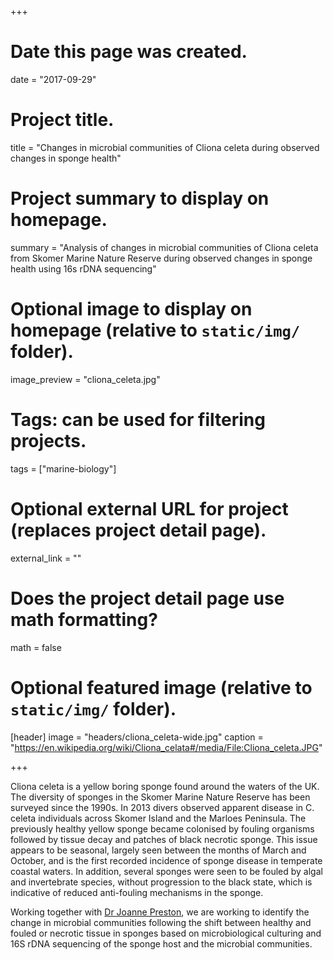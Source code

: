 +++
# Date this page was created.
date = "2017-09-29"

# Project title.
title = "Changes in microbial communities of Cliona celeta during observed changes in sponge health"

# Project summary to display on homepage.
summary = "Analysis of changes in microbial communities of Cliona celeta from Skomer Marine Nature Reserve during observed changes in sponge health using 16s rDNA sequencing"

# Optional image to display on homepage (relative to `static/img/` folder).
image_preview = "cliona_celeta.jpg"

# Tags: can be used for filtering projects.
tags = ["marine-biology"]

# Optional external URL for project (replaces project detail page).
external_link = ""

# Does the project detail page use math formatting?
math = false

# Optional featured image (relative to `static/img/` folder).
[header]
image = "headers/cliona_celeta-wide.jpg"
caption = "https://en.wikipedia.org/wiki/Cliona_celata#/media/File:Cliona_celeta.JPG"

+++

Cliona celeta is a yellow boring sponge found around the waters of the UK. The diversity of sponges in the Skomer Marine Nature Reserve has been surveyed since the 1990s. In 2013 divers observed apparent disease in C. celeta individuals across Skomer Island and the Marloes Peninsula. The previously healthy yellow sponge became colonised by fouling organisms followed by tissue decay and patches of black necrotic sponge. This issue appears to be seasonal, largely seen between the months of March and October, and is the first recorded incidence of sponge disease in temperate coastal waters. In addition, several sponges were seen to be fouled by algal and invertebrate species, without progression to the black state, which is indicative of reduced anti-fouling mechanisms in the sponge. 

Working together with [Dr Joanne Preston](http://www.port.ac.uk/school-of-biological-sciences/staff/dr-joanne-preston.html), we are working to identify the change in microbial communities following the shift between healthy and fouled or necrotic tissue in sponges based on microbiological culturing and 16S rDNA sequencing of the sponge host and the microbial communities.
